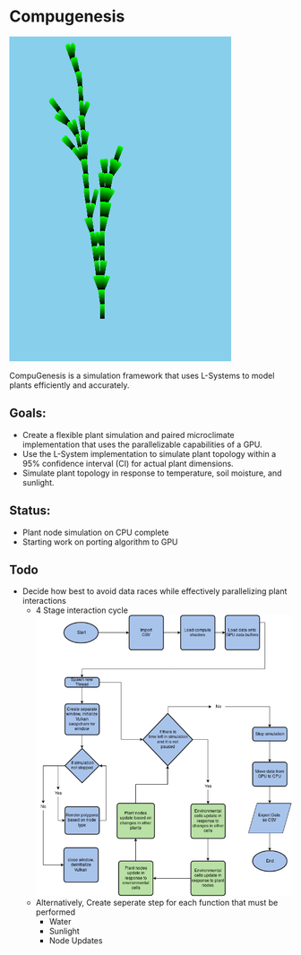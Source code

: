 # Compugenesis

![](assets/demo.png)

CompuGenesis is a simulation framework that uses L-Systems to model plants efficiently and accurately. 

## Goals:
  * Create a flexible plant simulation and paired microclimate implementation that uses the parallelizable capabilities of a GPU.
  * Use the L-System implementation to simulate plant topology within a 95% confidence interval (CI) for actual plant dimensions.
  * Simulate plant topology in response to temperature, soil moisture, and sunlight.

## Status:
  * Plant node simulation on CPU complete
  * Starting work on porting algorithm to GPU
## Todo
  * Decide how best to avoid data races while effectively parallelizing plant interactions
    * 4 Stage interaction cycle ![](assets/4stepflowchart.png)
    * Alternatively, Create seperate step for each function that must be performed
      * Water
      * Sunlight
      * Node Updates






